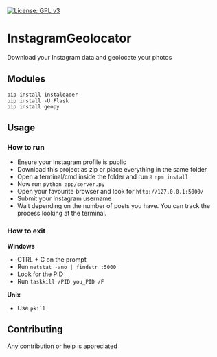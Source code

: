 [![License: GPL v3](https://img.shields.io/badge/License-GPLv3-blue.svg)](https://www.gnu.org/licenses/gpl-3.0)

# InstagramGeolocator

Download your Instagram data and geolocate your photos

## Modules

```
pip install instaloader
pip install -U Flask
pip install geopy
```

## Usage

### How to run

- Ensure your Instagram profile is public
- Download this project as zip or place everything in the same folder
- Open a terminal/cmd inside the folder and run a `npm install`
- Now run `python app/server.py`
- Open your favourite browser and look for `http://127.0.0.1:5000/`
- Submit your Instagram username
- Wait depending on the number of posts you have. You can track the process looking at the terminal.

### How to exit

<strong>Windows</strong>
- CTRL + C on the prompt
- Run `netstat -ano | findstr :5000`
- Look for the PID
- Run `taskkill /PID you_PID /F`

<strong>Unix</strong>
- Use `pkill`

## Contributing

Any contribution or help is appreciated
